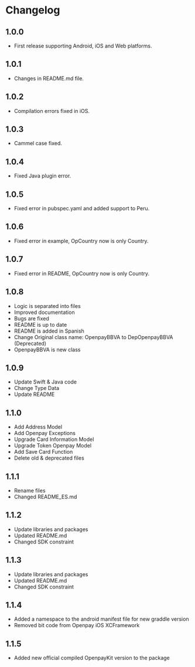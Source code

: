 # Changelog

## 1.0.0

* First release supporting Android, iOS and Web platforms.

## 1.0.1

* Changes in README.md file.

## 1.0.2

* Compilation errors fixed in iOS.

## 1.0.3

* Cammel case fixed.

## 1.0.4

* Fixed Java plugin error.

## 1.0.5

* Fixed error in pubspec.yaml and added support to Peru.

## 1.0.6

* Fixed error in example, OpCountry now is only Country.

## 1.0.7

* Fixed error in README, OpCountry now is only Country.

## 1.0.8

* Logic is separated into files
* Improved documentation
* Bugs are fixed
* README is up to date
* README is added in Spanish
* Change Original class name: OpenpayBBVA to DepOpenpayBBVA (Deprecated)
* OpenpayBBVA is new class

## 1.0.9

* Update Swift & Java code
* Change Type Data
* Update README

## 1.1.0

* Add Address Model
* Add Openpay Exceptions
* Upgrade Card Information Model
* Upgrade Token Openpay Model
* Add Save Card Function
* Delete old & deprecated files

## 1.1.1

* Rename files
* Changed README_ES.md

## 1.1.2

* Update libraries and packages
* Updated README.md
* Changed SDK constraint

## 1.1.3

* Update libraries and packages
* Updated README.md
* Changed SDK constraint

## 1.1.4

* Added a namespace to the android manifest file for new graddle version
* Removed bit code from Openpay iOS XCFramework

## 1.1.5

* Added new official compiled OpenpayKit version to the package